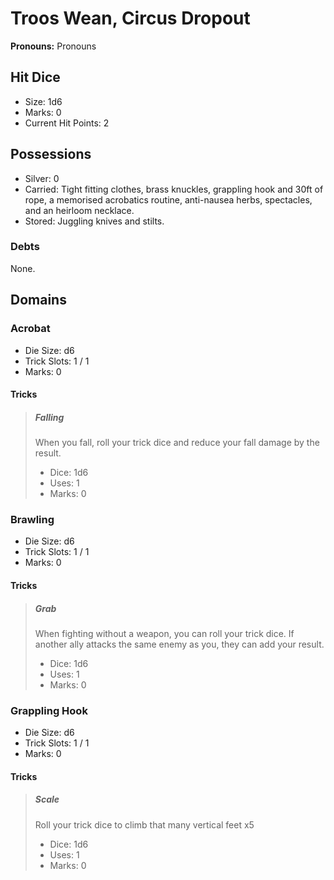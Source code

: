 # Troos Wean, Circus Dropout

**Pronouns:** Pronouns

## Hit Dice

- Size: 1d6
- Marks: 0
- Current Hit Points: 2

## Possessions

- Silver: 0
- Carried: Tight fitting clothes, brass knuckles, grappling hook and 30ft of rope, a memorised acrobatics routine, anti-nausea herbs, spectacles, and an heirloom necklace.
- Stored: Juggling knives and stilts.

### Debts

None.

## Domains

### Acrobat

- Die Size: d6
- Trick Slots: 1 / 1
- Marks: 0

#### Tricks

> ##### Falling
>
> When you fall, roll your trick dice and reduce your fall damage by the result.
>
> - Dice: 1d6
> - Uses: 1
> - Marks: 0

### Brawling

- Die Size: d6
- Trick Slots: 1 / 1
- Marks: 0

#### Tricks

> ##### Grab
>
> When fighting without a weapon, you can roll your trick dice. If another ally attacks the same enemy as you, they can add your result.
>
> - Dice: 1d6
> - Uses: 1
> - Marks: 0

### Grappling Hook

- Die Size: d6
- Trick Slots: 1 / 1
- Marks: 0

#### Tricks

> ##### Scale
>
> Roll your trick dice to climb that many vertical feet x5
>
> - Dice: 1d6
> - Uses: 1
> - Marks: 0
